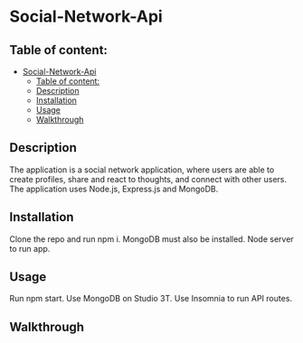 # Social-Network-Api

## Table of content: 
- [Social-Network-Api](#social-network-api)
  - [Table of content:](#table-of-content)
  - [Description ](#description-)
  - [Installation ](#installation-)
  - [Usage ](#usage-)
  - [Walkthrough ](#walkthrough-)

## Description <a id="description"></a>
The application is a social network application, where users are able to create profiles, share and react to thoughts, and connect with other users. The application uses Node.js, Express.js and MongoDB.
## Installation <a id="installation"></a>
Clone the repo and run npm i. MongoDB must also be installed. Node server to run app.
## Usage <a id="usage"></a>
Run npm start. Use MongoDB on Studio 3T. Use Insomnia to run API routes.
## Walkthrough <a id="walkthrough"></a>

